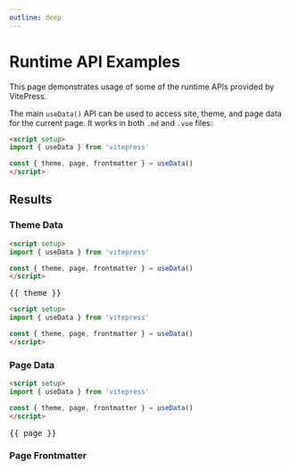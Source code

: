 ```yaml
---
outline: deep
---
```

# Runtime API Examples

This page demonstrates usage of some of the runtime APIs provided by VitePress.

The main `useData()` API can be used to access site, theme, and page data for the current page. It works in both `.md` and `.vue` files:

```md
<script setup>
import { useData } from 'vitepress'

const { theme, page, frontmatter } = useData()
</script>

```

## Results

### Theme Data

```md
<script setup>
import { useData } from 'vitepress'

const { theme, page, frontmatter } = useData()
</script>

```

<pre>{{ theme }}</pre>

```md
<script setup>
import { useData } from 'vitepress'

const { theme, page, frontmatter } = useData()
</script>

```

### Page Data

```md
<script setup>
import { useData } from 'vitepress'

const { theme, page, frontmatter } = useData()
</script>

```

<pre>{{ page }}</pre>

### Page Frontmatter
